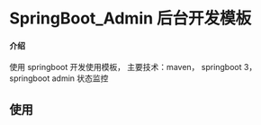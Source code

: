 # SpringBoot_Admin 后台开发模板

#### 介绍
使用 springboot 开发使用模板， 主要技术：maven， springboot 3， springboot admin 状态监控

## 使用

